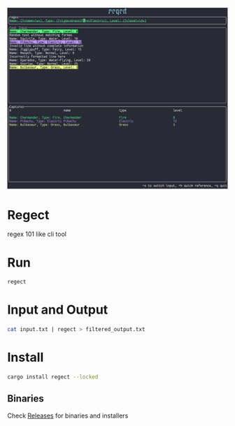 ![Example](./example.png)

# Regect

regex 101 like cli tool

# Run

```bash
regect
```

# Input and Output

```bash
cat input.txt | regect > filtered_output.txt
```

# Install

```bash
cargo install regect --locked
```

## Binaries

Check [Releases](https://github.com/kloki/regect/releases) for binaries and installers
